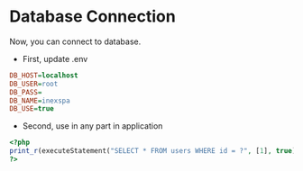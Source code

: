 # Database Connection

Now, you can connect to database.

* First, update .env

```ini
DB_HOST=localhost
DB_USER=root
DB_PASS=
DB_NAME=inexspa
DB_USE=true
```

* Second, use in any part in application

```php
<?php
print_r(executeStatement("SELECT * FROM users WHERE id = ?", [1], true)) // SQL, Params=[], Is Return=true
?>
```
